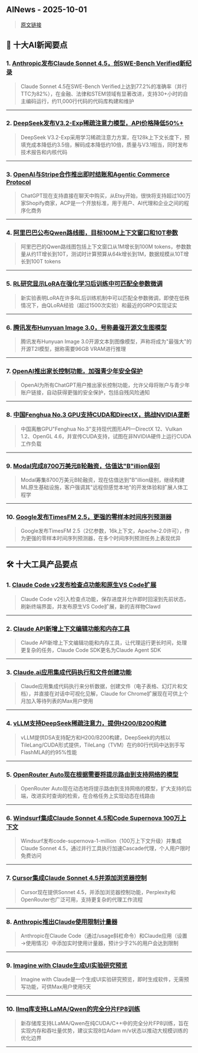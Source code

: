 ## AINews - 2025-10-01

> [原文链接](https://news.smol.ai/issues/25-09-29-sonnet-45/)

## 📰 十大AI新闻要点

### 1. [Anthropic发布Claude Sonnet 4.5，创SWE-Bench Verified新纪录](https://www.anthropic.com/news/claude-sonnet-4-5)
> Claude Sonnet 4.5在SWE-Bench Verified上达到77.2%的准确率（并行TTC为82%），在金融、法律和STEM领域有显著改进，支持30+小时的自主编码运行，约11,000行代码的代码库构建和维护

---

### 2. [DeepSeek发布V3.2-Exp稀疏注意力模型，API价格降低50%+](https://twitter.com/deepseek_ai/status/1972604768309871061)
> DeepSeek V3.2-Exp采用学习稀疏注意力方案，在128k上下文长度下，预填充成本降低约3.5倍，解码成本降低约10倍，质量与V3.1相当，同时发布技术报告和内核代码

---

### 3. [OpenAI与Stripe合作推出即时结账和Agentic Commerce Protocol](https://twitter.com/patrickc/status/1972716417280860391)
> ChatGPT现在支持直接在聊天中购买，从Etsy开始，很快将支持超过100万家Shopify商家，ACP是一个开放标准，用于用户、AI代理和企业之间的程序化商务

---

### 4. [阿里巴巴公布Qwen路线图，目标100M上下文窗口和10T参数](https://www.reddit.com/r/LocalLLaMA/comments/1nq182d/alibaba_just_unveiled_their_qwen_roadmap_the/)
> 阿里巴巴的Qwen路线图包括上下文窗口从1M增长到100M tokens，参数数量从约1T增长到10T，测试时计算预算从64k增长到1M，数据规模从10T增长到100T tokens

---

### 5. [RL研究显示LoRA在强化学习后训练中可匹配全参数微调](https://thinkingmachines.ai/blog/lora/)
> 新实验表明LoRA在许多RL后训练机制中可以匹配全参数微调，即使在低秩情况下，由QLoRA经验（超过1500次实验）和最近的GRPO实现证实

---

### 6. [腾讯发布Hunyuan Image 3.0，号称最强开源文生图模型](https://www.reddit.com/r/LocalLLaMA/comments/1nqaiaz/tencent_is_teasing_the_worlds_most_powerful/)
> 腾讯发布Hunyuan Image 3.0开源文本到图像模型，声称将成为"最强大"的开源T2I模型，据称需要96GB VRAM进行推理

---

### 7. [OpenAI推出家长控制功能，加强青少年安全保护](https://twitter.com/OpenAI/status/1972604360204210600)
> OpenAI为所有ChatGPT用户推出家长控制功能，允许父母将账户与青少年账户链接，自动获得更强的安全保护，包括自残风险通知

---

### 8. [中国Fenghua No.3 GPU支持CUDA和DirectX，挑战NVIDIA垄断](https://www.reddit.com/r/LocalLLaMA/comments/1nq1ia2/china_already_started_making_cuda_and_directx/)
> 中国离散GPU"Fenghua No.3"支持现代图形API—DirectX 12、Vulkan 1.2、OpenGL 4.6，并宣传CUDA支持，试图在非NVIDIA硬件上运行CUDA工作负载

---

### 9. [Modal完成8700万美元B轮融资，估值达"B"illion级别](https://twitter.com/bernhardsson/status/1972649681701486821)
> Modal筹集8700万美元B轮融资，现在估值达到"B"illion级别，继续构建ML原生基础设施，客户强调其"远程但感觉本地"的开发体验和扩展人体工程学

---

### 10. [Google发布TimesFM 2.5，更强的零样本时间序列预测器](https://twitter.com/osanseviero/status/1972609699007910071)
> Google发布TimesFM 2.5（2亿参数，16k上下文，Apache-2.0许可），作为更强的零样本时间序列预测器，在多个时间序列预测任务上表现优异

---

## 🛠️ 十大工具产品要点

### 1. [Claude Code v2发布检查点功能和原生VS Code扩展](https://marketplace.visualstudio.com/items?itemName=anthropic.claude-code)
> Claude Code v2引入检查点功能，保存进度并允许即时回滚到先前状态，刷新终端界面，并发布原生VS Code扩展，新的吉祥物Clawd

---

### 2. [Claude API新增上下文编辑功能和内存工具](https://anthropic.com/news/context-management)
> Claude API新增上下文编辑功能和内存工具，让代理运行更长时间，处理更复杂的任务，Claude Code SDK更名为Claude Agent SDK

---

### 3. [Claude.ai应用集成代码执行和文件创建功能](https://www.anthropic.com/news/create-files)
> Claude应用集成代码执行来分析数据，创建文件（电子表格、幻灯片和文档），并直接在对话中可视化见解，Claude for Chrome扩展现在可供上个月加入等待列表的Max用户使用

---

### 4. [vLLM支持DeepSeek稀疏注意力，提供H200/B200构建](https://twitter.com/vllm_project/status/1972664010702221399)
> vLLM提供DSA支持配方和H200/B200构建，DeepSeek的内核以TileLang/CUDA形式提供，TileLang（TVM）在约80行代码中达到手写FlashMLA的约95%性能

---

### 5. [OpenRouter Auto现在根据需要将提示路由到支持网络的模型](https://openrouter.ai/openrouter/auto)
> OpenRouter Auto现在动态地将提示路由到支持网络的模型，扩大支持的后端，改进实时查询的检索，在合格任务上实现动态在线路由

---

### 6. [Windsurf集成Claude Sonnet 4.5和Code Supernova 100万上下文](https://x.com/windsurf/status/1972712147450048600)
> Windsurf发布code-supernova-1-million（100万上下文升级）并集成Claude Sonnet 4.5，通过并行工具执行加速Cascade代理，个人用户限时免费访问

---

### 7. [Cursor集成Claude Sonnet 4.5并添加浏览器控制](https://twitter.com/cursor_ai/status/1972713190074261949)
> Cursor现在提供Sonnet 4.5，并添加浏览器控制功能，Perplexity和OpenRouter也广泛可用，支持更复杂的代理工作流程

---

### 8. [Anthropic推出Claude使用限制计量器](https://www.reddit.com/r/ClaudeAI/comments/1ntq8tv/introducing_claude_usage_limit_meter/)
> Anthropic在Claude Code（通过/usage斜杠命令）和Claude应用（设置→使用情况）中添加实时使用计量器，预计少于2%的用户会达到限制

---

### 9. [Imagine with Claude生成UI实验研究预览](https://claude.ai/redirect/website.v1.07f611e1-e39b-4e56-8251-b396f9288147/imagine)
> Imagine with Claude是一个生成UI实验研究预览，即时生成软件，无需预写功能，可供Max用户使用5天

---

### 10. [llmq库支持LLaMA/Qwen的完全分片FP8训练](https://github.com/IST-DASLab/llmq)
> 新存储库支持LLaMA/Qwen在纯CUDA/C++中的完全分片FP8训练，旨在实现内存和吞吐量优势，建议实现8位Adam m/v状态以推动大规模训练的优化边界

---